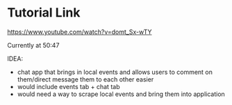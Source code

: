 # Tutorial Link

https://www.youtube.com/watch?v=domt_Sx-wTY

Currently at 50:47


IDEA:
- chat app that brings in local events and allows users to comment on them/direct message them to each other easier
- would include events tab + chat tab
- would need a way to scrape local events and bring them into application
